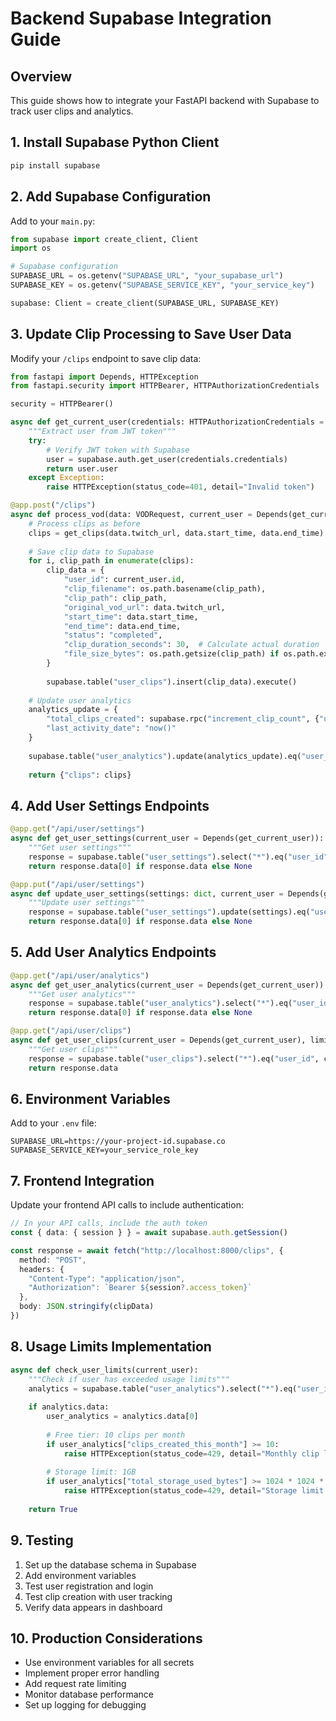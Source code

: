 # Backend Supabase Integration Guide

## Overview

This guide shows how to integrate your FastAPI backend with Supabase to track user clips and analytics.

## 1. Install Supabase Python Client

```bash
pip install supabase
```

## 2. Add Supabase Configuration

Add to your `main.py`:

```python
from supabase import create_client, Client
import os

# Supabase configuration
SUPABASE_URL = os.getenv("SUPABASE_URL", "your_supabase_url")
SUPABASE_KEY = os.getenv("SUPABASE_SERVICE_KEY", "your_service_key")

supabase: Client = create_client(SUPABASE_URL, SUPABASE_KEY)
```

## 3. Update Clip Processing to Save User Data

Modify your `/clips` endpoint to save clip data:

```python
from fastapi import Depends, HTTPException
from fastapi.security import HTTPBearer, HTTPAuthorizationCredentials

security = HTTPBearer()

async def get_current_user(credentials: HTTPAuthorizationCredentials = Depends(security)):
    """Extract user from JWT token"""
    try:
        # Verify JWT token with Supabase
        user = supabase.auth.get_user(credentials.credentials)
        return user.user
    except Exception:
        raise HTTPException(status_code=401, detail="Invalid token")

@app.post("/clips")
async def process_vod(data: VODRequest, current_user = Depends(get_current_user)):
    # Process clips as before
    clips = get_clips(data.twitch_url, data.start_time, data.end_time)
    
    # Save clip data to Supabase
    for i, clip_path in enumerate(clips):
        clip_data = {
            "user_id": current_user.id,
            "clip_filename": os.path.basename(clip_path),
            "clip_path": clip_path,
            "original_vod_url": data.twitch_url,
            "start_time": data.start_time,
            "end_time": data.end_time,
            "status": "completed",
            "clip_duration_seconds": 30,  # Calculate actual duration
            "file_size_bytes": os.path.getsize(clip_path) if os.path.exists(clip_path) else 0
        }
        
        supabase.table("user_clips").insert(clip_data).execute()
    
    # Update user analytics
    analytics_update = {
        "total_clips_created": supabase.rpc("increment_clip_count", {"user_id": current_user.id}),
        "last_activity_date": "now()"
    }
    
    supabase.table("user_analytics").update(analytics_update).eq("user_id", current_user.id).execute()
    
    return {"clips": clips}
```

## 4. Add User Settings Endpoints

```python
@app.get("/api/user/settings")
async def get_user_settings(current_user = Depends(get_current_user)):
    """Get user settings"""
    response = supabase.table("user_settings").select("*").eq("user_id", current_user.id).execute()
    return response.data[0] if response.data else None

@app.put("/api/user/settings")
async def update_user_settings(settings: dict, current_user = Depends(get_current_user)):
    """Update user settings"""
    response = supabase.table("user_settings").update(settings).eq("user_id", current_user.id).execute()
    return response.data[0] if response.data else None
```

## 5. Add User Analytics Endpoints

```python
@app.get("/api/user/analytics")
async def get_user_analytics(current_user = Depends(get_current_user)):
    """Get user analytics"""
    response = supabase.table("user_analytics").select("*").eq("user_id", current_user.id).execute()
    return response.data[0] if response.data else None

@app.get("/api/user/clips")
async def get_user_clips(current_user = Depends(get_current_user), limit: int = 50):
    """Get user clips"""
    response = supabase.table("user_clips").select("*").eq("user_id", current_user.id).order("created_at", desc=True).limit(limit).execute()
    return response.data
```

## 6. Environment Variables

Add to your `.env` file:

```env
SUPABASE_URL=https://your-project-id.supabase.co
SUPABASE_SERVICE_KEY=your_service_role_key
```

## 7. Frontend Integration

Update your frontend API calls to include authentication:

```typescript
// In your API calls, include the auth token
const { data: { session } } = await supabase.auth.getSession()

const response = await fetch("http://localhost:8000/clips", {
  method: "POST",
  headers: {
    "Content-Type": "application/json",
    "Authorization": `Bearer ${session?.access_token}`
  },
  body: JSON.stringify(clipData)
})
```

## 8. Usage Limits Implementation

```python
async def check_user_limits(current_user):
    """Check if user has exceeded usage limits"""
    analytics = supabase.table("user_analytics").select("*").eq("user_id", current_user.id).execute()
    
    if analytics.data:
        user_analytics = analytics.data[0]
        
        # Free tier: 10 clips per month
        if user_analytics["clips_created_this_month"] >= 10:
            raise HTTPException(status_code=429, detail="Monthly clip limit exceeded")
        
        # Storage limit: 1GB
        if user_analytics["total_storage_used_bytes"] >= 1024 * 1024 * 1024:
            raise HTTPException(status_code=429, detail="Storage limit exceeded")
    
    return True
```

## 9. Testing

1. Set up the database schema in Supabase
2. Add environment variables
3. Test user registration and login
4. Test clip creation with user tracking
5. Verify data appears in dashboard

## 10. Production Considerations

- Use environment variables for all secrets
- Implement proper error handling
- Add request rate limiting
- Monitor database performance
- Set up logging for debugging 